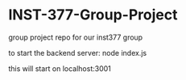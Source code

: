 # INST-377-Group-Project
group project repo for our inst377 group

to start the backend server:
node index.js

this will start on localhost:3001


